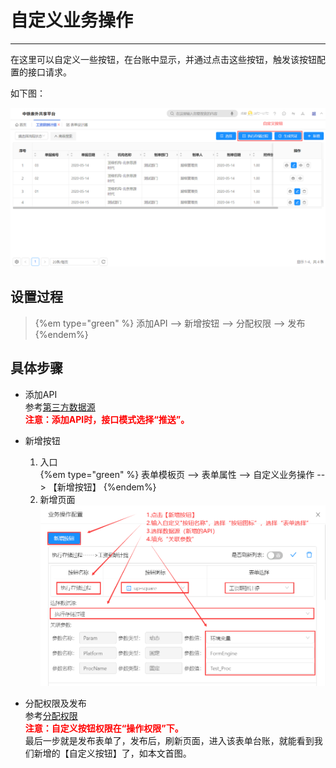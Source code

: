 # 自定义业务操作   
***
在这里可以自定义一些按钮，在台账中显示，并通过点击这些按钮，触发该按钮配置的接口请求。   

如下图：   

![自定义按钮][自定义按钮]


## 设置过程   

> {%em type="green" %} 添加API --> 新增按钮 --> 分配权限 --> 发布 {%endem%}   

## 具体步骤   

* 添加API   
参考[第三方数据源][第三方数据源]   
**<font color="red">注意：添加API时，接口模式选择“推送”。</font>**   
* 新增按钮   
   1. 入口   
{%em type="green" %} 表单模板页 --> 表单属性 --> 自定义业务操作 --> 【新增按钮】 {%endem%}   
   2. 新增页面   
![新增按钮][新增按钮]   


* 分配权限及发布   
参考[分配权限][分配权限]   
**<font color="red">注意：自定义按钮权限在“操作权限”下。</font>**   
最后一步就是发布表单了，发布后，刷新页面，进入该表单台账，就能看到我们新增的【自定义按钮】了，如本文首图。   



[自定义按钮]:./assets/自定义业务操作/自定义按钮.png
[第三方数据源]:./基础设置/第三方数据源/第三方数据源.html
[新增按钮]:./assets/自定义业务操作/新增按钮.png
[分配权限]:./分配权限.html